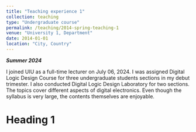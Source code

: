 ```yaml
---
title: "Teaching experience 1"
collection: teaching
type: "Undergraduate course"
permalink: /teaching/2014-spring-teaching-1
venue: "University 1, Department"
date: 2014-01-01
location: "City, Country"
---
```


***Summer 2024***

I joined UIU as a full-time lecturer on July 06, 2024. I was assigned Digital Logic Design Course for three undergraduate students sections in my debut trimester. I also conducted Digital Logic Design Laboratory for two sections. The topics cover different aspects of digital electronics. Even though the syllabus is very large, the contents themselves are enjoyable.

Heading 1
======




<!-- ---
title: "Teaching experience"
collection: teaching
type: "Undergraduate course"
permalink: /teaching/2014-spring-teaching-1
venue: "United International University (UIU), Department of Computer Science and Engineering"
date: 2024-30-09
location: "Dhaka, Bangladesh"
---
***Summer 2024***

I joined UIU as a full-time lecturer on July 06, 2024. I was assigned Digital Logic Design Course for three undergraduate students sections in my debut trimester. I also conducted Digital Logic Design Laboratory for two sections. The topics cover different aspects of digital electronics. Even though the syllabus is very large, the contents themselves are enjoyable.

***Fall 2024***

For the upcoming trimester, I am assigned Artificial Intelligence and Discrete Mathematics. I am looking forward to teaching these courses and sharing my knowledge with the students.

Heading 1
======

Heading 2
======

Heading 3
====== -->